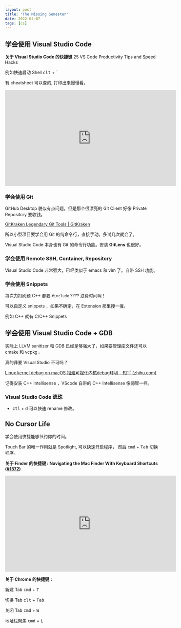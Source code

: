 ```yaml
---
layout: post
title: "The Missing Semester"
date: 2022-04-07
tags: [cs]
---
```


## 学会使用 Visual Studio Code 

**关于 Visual Studio Code 的快捷键** 25 VS Code Productivity Tips and Speed Hacks

例如快速启动 Shell <kbd>clt</kbd> + <kbd>`</kbd>    

有 cheatsheet 可以查的, 打印出来慢慢看。

<iframe width="560" height="315" src="https://www.youtube.com/embed/ifTF3ags0XI" title="YouTube video player" frameborder="0" allow="accelerometer; autoplay; clipboard-write; encrypted-media; gyroscope; picture-in-picture" allowfullscreen></iframe> 

### 学会使用 Git 

GitHub Desktop 貌似有点问题，但是那个很漂亮的 Git Client 好像 Private Repository 要收钱。

[GitKraken Legendary Git Tools | GitKraken](https://www.gitkraken.com/)

所以小型项目要学会用 Git 的纯命令行，直接手动。多试几次就会了。

Visual Studio Code 本身也有 Git 的命令行功能。安装 **GitLens** 也很好。

### 学会使用 Remote SSH, Container, Repository 

Visual Studio Code 非常强大，已经类似于 emacs 和 vim 了。自带 SSH 功能。

### 学会使用 Snippets 

每次力扣刷题 C++ 都要 `#include` ???? 浪费时间啊！

可以自定义 snippets ，如果不确定，在 Extension 那里搜一搜。

例如 C++ 就有 C/C++ Snippets 

## 学会使用 Visual Studio Code + GDB 

实际上 LLVM sanitizer 和 GDB 已经足够强大了，如果要管理库文件还可以 cmake 和 vcpkg 。

真的非要 Visual Studio 不可吗？ 

[Linux kernel debug on macOS 搭建可视化内核debug环境 - 知乎 (zhihu.com)](https://zhuanlan.zhihu.com/p/399857241)

记得安装 C++ Intellisense ，VScode 自带的 C++ Intellisense 像弱智一样。

### Visual Studio Code 遗珠

- <kbd>ctl</kbd> + <kbd>d</kbd> 可以快速 rename 修改。

## No Cursor Life

学会使用快捷能够节约你的时间。

Touch Bar 的唯一作用就是 Spotlight, 可以快速开启程序， 然后 <kbd>cmd</kbd> + <kbd>Tab</kbd> 切换程序。 

**关于 Finder 的快捷键 : Navigating the Mac Finder With Keyboard Shortcuts ([#1572](https://www.youtube.com/hashtag/1572))**

<iframe width="560" height="315" src="https://www.youtube.com/embed/vjmIf9xJoVM" title="YouTube video player" frameborder="0" allow="accelerometer; autoplay; clipboard-write; encrypted-media; gyroscope; picture-in-picture" allowfullscreen></iframe>   

**关于 Chrome 的快捷键**： 

新建 Tab <kbd>cmd</kbd> +  <kbd>T</kbd> 

切换 Tab  <kbd>clt</kbd> + <kbd>Tab</kbd>

关闭 Tab  <kbd>cmd</kbd> + <kbd>W</kbd> 

地址栏聚焦 <kbd>cmd</kbd> + <kbd>L</kbd>